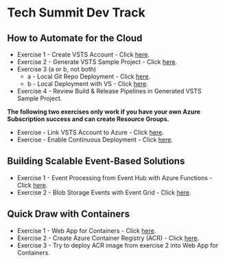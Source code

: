# Tech Summit Dev Track

## How to Automate for the Cloud

* Exercise 1 - Create VSTS Account - Click [here](https://go.microsoft.com/fwlink/?LinkId=307137).
* Exercise 2 - Generate VSTS Sample Project - Click [here](https://vstsdemogenerator.azurewebsites.net).
* Exercise 3 (a or b, not both)
  * a - Local Git Repo Deployment - Click [here](https://docs.microsoft.com/en-us/azure/app-service/app-service-web-get-started-html).
  * b - Local Deployment with VS - Click [here](https://docs.microsoft.com/en-us/azure/app-service/app-service-web-get-started-dotnet-framework).
* Exercise 4 - Review Build & Release Pipelines in Generated VSTS Sample Project.

**The following two exercises only work if you have your own Azure Subscription success and can create Resource Groups.**

* Exercise - Link VSTS Account to Azure - Click [here](https://docs.microsoft.com/en-ca/vsts/billing/set-up-billing-for-your-account-vs#set-up-billing-via-the-azure-portal).
* Exercise - Enable Continuous Deployment - Click [here](https://docs.microsoft.com/en-us/azure/app-service/app-service-continuous-deployment#overview).

## Building Scalable Event-Based Solutions

* Exercise 1 - Event Processing from Event Hub with Azure Functions - Click [here](https://github.com/codingwithsasquatch/serverless_ninjas_workshop/tree/master/4-Functions_Lab#event-processing-from-event-hub).
* Exercise 2 - Blob Storage Events with Event Grid - Click [here](https://github.com/codingwithsasquatch/serverless_ninjas_workshop/tree/master/4-Functions_Lab#blob-storage-events-with-event-grid).

## Quick Draw with Containers

* Exercise 1 - Web App for Containers - Click [here](https://github.com/OSSCanada/microhackfest/tree/master/HOL/03_WebAppContainers).
* Exercise 2 - Create Azure Container Registry (ACR) - Click [here](https://docs.microsoft.com/en-us/azure/container-registry/container-registry-get-started-portal).
* Exercise 3 - Try to deploy ACR image from exercise 2 into Web App for Containers.
